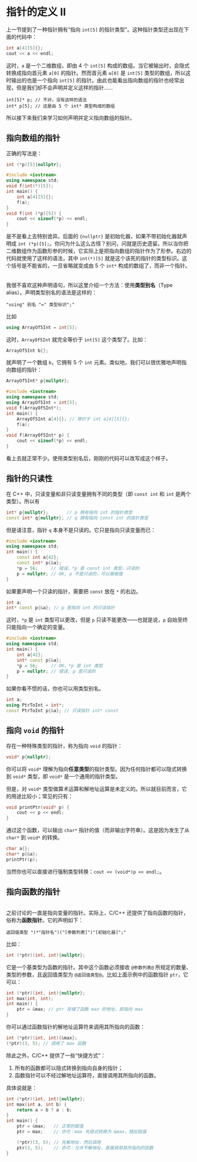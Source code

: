 # 指针的定义 Ⅱ

上一节提到了一种指针拥有“指向 `int[5]` 的指针类型”。这种指针类型还出现在下面的代码中：
```cpp
int a[4][5]{};
cout << a << endl;
```
这时，`a` 是一个二维数组，即由 4 个 `int[5]` 构成的数组。当它被输出时，会隐式转换成指向首元素 `a[0]` 的指针。然而首元素 `a[0]` 是 `int[5]` 类型的数组，所以这时输出的也是一个指向 `int[5]` 的指针。由此也能看出指向数组的指针也经常出现，但是我们却不会声明并定义这样的指针……
```
int[5]* p; // 不对，没有这样的语法
int* p[5]; // 这是由 5 个 int* 类型构成的数组
```
所以接下来我们来学习如何声明并定义指向数组的指针。

## 指向数组的指针

正确的写法是：
```cpp
int (*p)[5]{nullptr};
```

```cpp codemo
#include <iostream>
using namespace std;
void f(int(*)[5]);
int main() {
    int a[4][5]{};
    f(a);
}
void f(int (*p)[5]) {
    cout << sizeof(*p) << endl;
}
```
是不是看上去特别诡异。后面的 `{nullptr}` 是初始化器，如果不带初始化器就声明成 `int (*p)[5];`。你问为什么这么古怪？别问，问就是历史遗留。所以当你把二维数组作为函数形参的时候，它实际上是把指向数组的指针作为了形参。右边的代码就使用了这样的语法，其中 `int(*)[5]` 就是这个该死的指针的类型标识。这个括号是不能省的，一旦省略就变成由 5 个 `int*` 构成的数组了，而非一个指针。

<h6 id="idx_类型别名"></h6>

我很不喜欢这种声明语句，所以这里介绍一个方法：使用**类型别名**（Type alias）。声明类型别名的语法是这样的：
```sdsc
"using" 别名 "=" 类型标识";"
```
比如
```cpp
using ArrayOf5Int = int[5];
```
这时，`ArrayOf5Int` 就完全等价于 `int[5]` 这个类型了。比如：
```cpp
ArrayOf5Int b{};
```
就声明了一个数组 `b`，它拥有 5 个 `int` 元素。类似地，我们可以很优雅地声明指向数组的指针：
```cpp
ArrayOf5Int* p{nullptr};
```

```cpp codemo
#include <iostream>
using namespace std;
using ArrayOf5Int = int[5];
void f(ArrayOf5Int*);
int main() {
    ArrayOf5Int a[4]{}; // 等价于 int a[4][5]{};
    f(a);
}
void f(ArrayOf5Int* p) {
    cout << sizeof(*p) << endl;
}
```
看上去就正常不少。使用类型别名后，刚刚的代码可以改写成这个样子。

## 指针的只读性

在 C++ 中，只读变量和非只读变量拥有不同的类型（即 `const int` 和 `int` 是两个类型）。所以有
```cpp
int* p{nullptr};       // p 拥有指向 int 的指针类型
const int* q{nullptr}; // q 拥有指向 const int 的指针类型
```
但是请注意，指针 `q` 本身不是只读的。它只是指向只读变量而已：
```cpp codemo(show)
#include <iostream>
using namespace std;
int main() {
    const int a{42};
    const int* p{&a};
    *p = 56;     // 错误，*p 是 const int 类型，只读的
    p = nullptr; // OK, p 不是只读的，可以被赋值
}
```

如果要声明一个只读的指针，需要把 `const` 放在 `*` 的右边。
```cpp
int a;
int* const p{&a}; // p 是指向 int 的只读指针
```
这时，`*p` 是 `int` 类型可以更改，但是 `p` 只读不能更改——也就是说，`p` 自始至终只能指向一个确定的变量。
```cpp codemo(show)
#include <iostream>
using namespace std;
int main() {
    int a{42};
    int* const p{&a};
    *p = 56;     // OK，*p 是 int 类型
    p = nullptr; // 错误, p 是只读的
}
```

如果你看不惯的话，你也可以用类型别名。
```cpp
int a;
using PtrToInt = int*;
const PtrToInt p{&a}; // 只读指针 int* const
```

## 指向 `void` 的指针

存在一种特殊类型的指针，称为指向 `void` 的指针：
```cpp
void* p{nullptr};
```
你可以将 `void*` 理解为指向**任意类型**的指针类型。因为任何指针都可以隐式转换到 `void*` 类型，即 `void*` 是一个通用的指针类型。

但是，对 `void*` 类型做算术运算和解地址运算是未定义的。所以就目前而言，它的用途比较小；常见的只有：
```cpp
void printPtr(void* p) {
    cout << p << endl;
}
```
通过这个函数，可以输出 `char*` 指针的值（而非输出字符串）。这是因为发生了从 `char*` 到 `void*` 的转换。
```cpp
char a{};
char* p{&a};
printPtr(p);
```
当然你也可以直接进行强制类型转换：`cout << (void*)p << endl;`。

## 指向函数的指针

<h6 id="idx_函数指针"></h6>

之前讨论的一直是指向变量的指针。实际上，C/C++ 还提供了指向函数的指针，俗称为**函数指针**。它的声明如下：
```sdsc
返回值类型 "(*"指针名")("[参数列表]")"[初始化器]";"
```
比如：
```cpp
int (*ptr)(int, int){nullptr};
```
它是一个基类型为函数的指针。其中这个函数必须接收 `@参数列表@` 所规定的数量、类型的参数，且返回值类型为 `@返回值类型@`。比如上面示例中的函数指针 `ptr`，它可以：
```cpp
int (*ptr)(int, int){nullptr};
int max(int, int);
int main() {
    ptr = &max; // ptr 存储了函数 max 的地址，即指向 max
}
```
你可以通过函数指针的解地址运算符来调用其所指向的函数：
```cpp
int (*ptr)(int, int){&max};
(*ptr)(3, 5); // 调用了 max 函数
```

除此之外，C/C++ 提供了一些“快捷方式”：
1. 所有的函数都可以隐式转换到指向自身的指针；
2. 函数指针可以不经过解地址运算符，直接调用其所指向的函数。

具体说就是：
```cpp codemo(show)
int (*ptr)(int, int){nullptr};
int max(int a, int b) {
    return a > b ? a : b;
}
int main() {
    ptr = &max;   // 正常的赋值
    ptr = max;    // 亦可：max 先隐式转换为 &max，随后赋值

    (*ptr)(3, 5); // 先解地址，然后调用
    ptr(3, 5);    // 亦可：允许不解地址，直接调用其所指向的函数
}
```
